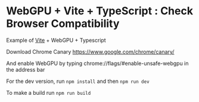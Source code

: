 # WebGPU + Vite + TypeScript : Check Browser Compatibility

Example of [Vite](https://vitejs.dev/guide/)  + WebGPU + Typescript

Download Chrome Canary https://www.google.com/chrome/canary/

And enable WebGPU by typing chrome://flags/#enable-unsafe-webgpu in the address bar

For the dev version, run `npm install` and then `npm run dev`

To make a build run `npm run build`

